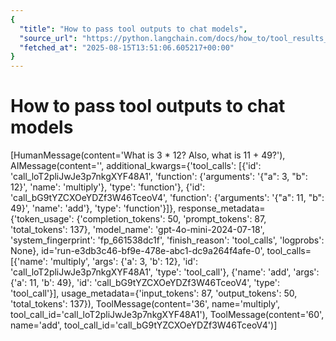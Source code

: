 ```yaml
---
{
  "title": "How to pass tool outputs to chat models",
  "source_url": "https://python.langchain.com/docs/how_to/tool_results_pass_to_model/",
  "fetched_at": "2025-08-15T13:51:06.605217+00:00"
}
---
```


# How to pass tool outputs to chat models

[HumanMessage(content='What is 3 * 12? Also, what is 11 + 49?'),
AIMessage(content='', additional_kwargs={'tool_calls': [{'id': 'call_loT2pliJwJe3p7nkgXYF48A1', 'function': {'arguments': '{"a": 3, "b": 12}', 'name': 'multiply'}, 'type': 'function'}, {'id': 'call_bG9tYZCXOeYDZf3W46TceoV4', 'function': {'arguments': '{"a": 11, "b": 49}', 'name': 'add'}, 'type': 'function'}]}, response_metadata={'token_usage': {'completion_tokens': 50, 'prompt_tokens': 87, 'total_tokens': 137}, 'model_name': 'gpt-4o-mini-2024-07-18', 'system_fingerprint': 'fp_661538dc1f', 'finish_reason': 'tool_calls', 'logprobs': None}, id='run-e3db3c46-bf9e-478e-abc1-dc9a264f4afe-0', tool_calls=[{'name': 'multiply', 'args': {'a': 3, 'b': 12}, 'id': 'call_loT2pliJwJe3p7nkgXYF48A1', 'type': 'tool_call'}, {'name': 'add', 'args': {'a': 11, 'b': 49}, 'id': 'call_bG9tYZCXOeYDZf3W46TceoV4', 'type': 'tool_call'}], usage_metadata={'input_tokens': 87, 'output_tokens': 50, 'total_tokens': 137}),
ToolMessage(content='36', name='multiply', tool_call_id='call_loT2pliJwJe3p7nkgXYF48A1'),
ToolMessage(content='60', name='add', tool_call_id='call_bG9tYZCXOeYDZf3W46TceoV4')]
